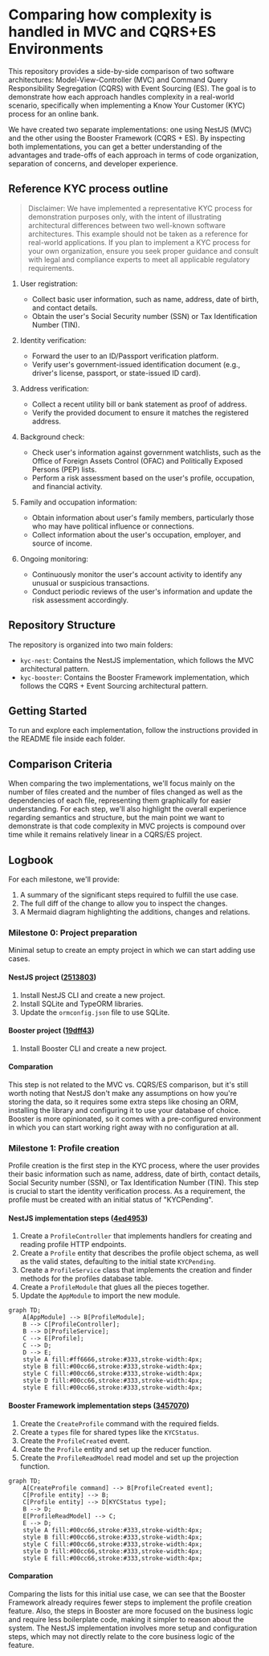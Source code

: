 # Comparing how complexity is handled in MVC and CQRS+ES Environments

This repository provides a side-by-side comparison of two software architectures: Model-View-Controller (MVC) and Command Query Responsibility Segregation (CQRS) with Event Sourcing (ES). The goal is to demonstrate how each approach handles complexity in a real-world scenario, specifically when implementing a Know Your Customer (KYC) process for an online bank.

We have created two separate implementations: one using NestJS (MVC) and the other using the Booster Framework (CQRS + ES). By inspecting both implementations, you can get a better understanding of the advantages and trade-offs of each approach in terms of code organization, separation of concerns, and developer experience.

## Reference KYC process outline

> Disclaimer: We have implemented a representative KYC process for demonstration purposes only, with the intent of illustrating architectural differences between two well-known software architectures. This example should not be taken as a reference for real-world applications. If you plan to implement a KYC process for your own organization, ensure you seek proper guidance and consult with legal and compliance experts to meet all applicable regulatory requirements.

1. User registration:

    * Collect basic user information, such as name, address, date of birth, and contact details.
    * Obtain the user's Social Security number (SSN) or Tax Identification Number (TIN).

2. Identity verification:

    * Forward the user to an ID/Passport verification platform.
    * Verify user's government-issued identification document (e.g., driver's license, passport, or state-issued ID card).

3. Address verification:

    * Collect a recent utility bill or bank statement as proof of address.
    * Verify the provided document to ensure it matches the registered address.

4. Background check:

    * Check user's information against government watchlists, such as the Office of Foreign Assets Control (OFAC) and Politically Exposed Persons (PEP) lists.
    * Perform a risk assessment based on the user's profile, occupation, and financial activity.

5. Family and occupation information:

    * Obtain information about user's family members, particularly those who may have political influence or connections.
    * Collect information about the user's occupation, employer, and source of income.

6. Ongoing monitoring:

    * Continuously monitor the user's account activity to identify any unusual or suspicious transactions.
    * Conduct periodic reviews of the user's information and update the risk assessment accordingly.

## Repository Structure

The repository is organized into two main folders:

* `kyc-nest`: Contains the NestJS implementation, which follows the MVC architectural pattern.
* `kyc-booster`: Contains the Booster Framework implementation, which follows the CQRS + Event Sourcing architectural pattern.

## Getting Started

To run and explore each implementation, follow the instructions provided in the README file inside each folder.

## Comparison Criteria

When comparing the two implementations, we'll focus mainly on the number of files created and the number of files changed as well as the dependencies of each file, representing them graphically for easier understanding. For each step, we'll also highlight the overall experience regarding semantics and structure, but the main point we want to demonstrate is that code complexity in MVC projects is compound over time while it remains relatively linear in a CQRS/ES project.

## Logbook

For each milestone, we'll provide:

1. A summary of the significant steps required to fulfill the use case.
2. The full diff of the change to allow you to inspect the changes.
3. A Mermaid diagram highlighting the additions, changes and relations.

### Milestone 0: Project preparation

Minimal setup to create an empty project in which we can start adding use cases.

#### NestJS project ([2513803](https://github.com/boostercloud/kyc-example/commit/2513803c85c50d1f9601404277d126c9cf7a584d))

1. Install NestJS CLI and create a new project.
2. Install SQLite and TypeORM libraries.
3. Update the `ormconfig.json` file to use SQLite.

#### Booster project ([19dff43](https://github.com/boostercloud/kyc-example/commit/19dff43cc8b4f1abec46e46e6c6c3dc400232844))

1. Install Booster CLI and create a new project.

#### Comparation

This step is not related to the MVC vs. CQRS/ES comparison, but it's still worth noting that NestJS don't make any assumptions on how you're storing the data, so it requires some extra steps like chosing an ORM, installing the library and configuring it to use your database of choice. Booster is more opinionated, so it comes with a pre-configured environment in which you can start working right away with no configuration at all.

### Milestone 1: Profile creation

Profile creation is the first step in the KYC process, where the user provides their basic information such as name, address, date of birth, contact details, Social Security number (SSN), or Tax Identification Number (TIN). This step is crucial to start the identity verification process. As a requirement, the profile must be created with an initial status of "KYCPending".

#### NestJS implementation steps ([4ed4953](https://github.com/boostercloud/kyc-example/commit/4ed4953b366d7de49a5d4fac64330914939a52ee))

1. Create a `ProfileController` that implements handlers for creating and reading profile HTTP endpoints.
2. Create a `Profile` entity that describes the profile object schema, as well as the valid states, defaulting to the initial state `KYCPending`.
3. Create a `ProfileService` class that implements the creation and finder methods for the profiles database table.
4. Create a `ProfileModule` that glues all the pieces together.
5. Update the `AppModule` to import the new module.

```mermaid
graph TD;
    A[AppModule] --> B[ProfileModule];
    B --> C[ProfileController];
    B --> D[ProfileService];
    C --> E[Profile];
    C --> D;
    D --> E;
    style A fill:#ff6666,stroke:#333,stroke-width:4px;
    style B fill:#00cc66,stroke:#333,stroke-width:4px;
    style C fill:#00cc66,stroke:#333,stroke-width:4px;
    style D fill:#00cc66,stroke:#333,stroke-width:4px;
    style E fill:#00cc66,stroke:#333,stroke-width:4px;
```

#### Booster Framework implementation steps ([3457070](https://github.com/boostercloud/kyc-example/commit/3457070ad63d3dbb5e4df05b9340130ea52c548b))

1. Create the `CreateProfile` command with the required fields.
2. Create a `types` file for shared types like the `KYCStatus`.
3. Create the `ProfileCreated` event.
4. Create the `Profile` entity and set up the reducer function.
5. Create the `ProfileReadModel` read model and set up the projection function.

```mermaid
graph TD;
    A[CreateProfile command] --> B[ProfileCreated event];
    C[Profile entity] --> B;
    C[Profile entity] --> D[KYCStatus type];
    B --> D;
    E[ProfileReadModel] --> C;
    E --> D;
    style A fill:#00cc66,stroke:#333,stroke-width:4px;
    style B fill:#00cc66,stroke:#333,stroke-width:4px;
    style C fill:#00cc66,stroke:#333,stroke-width:4px;
    style D fill:#00cc66,stroke:#333,stroke-width:4px;
    style E fill:#00cc66,stroke:#333,stroke-width:4px;
```

#### Comparation

Comparing the lists for this initial use case, we can see that the Booster Framework already requires fewer steps to implement the profile creation feature. Also, the steps in Booster are more focused on the business logic and require less boilerplate code, making it simpler to reason about the system. The NestJS implementation involves more setup and configuration steps, which may not directly relate to the core business logic of the feature.
